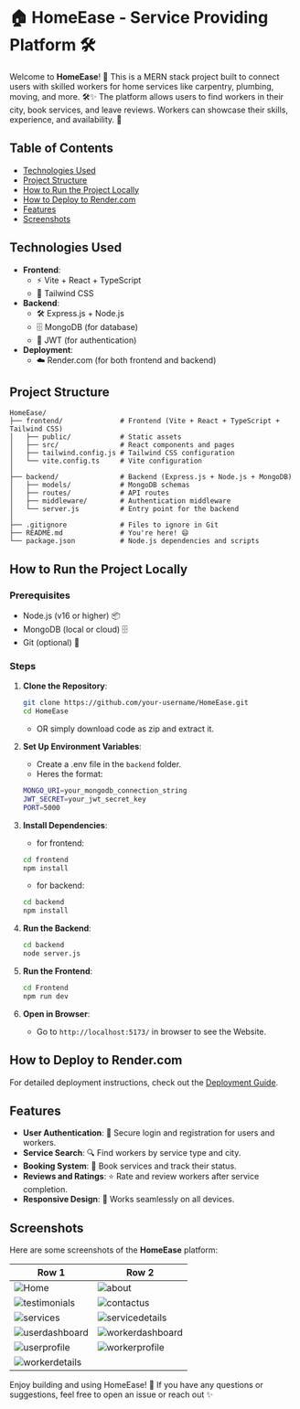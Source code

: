 # 🏠 HomeEase - Service Providing Platform 🛠️

Welcome to **HomeEase**! 🎉 This is a MERN stack project built to connect users with skilled workers for home services like carpentry, plumbing, moving, and more. 🛠️✨ The platform allows users to find workers in their city, book services, and leave reviews. Workers can showcase their skills, experience, and availability. 🌟

## Table of Contents

- [Technologies Used](#technologies-used)
- [Project Structure](#project-structure)
- [How to Run the Project Locally](#how-to-run-the-project-locally)
- [How to Deploy to Render.com](#how-to-deploy-to-rendercom)
- [Features](#features)
- [Screenshots](#screenshots)

## Technologies Used

- **Frontend**:
  - ⚡ Vite + React + TypeScript
  - 🎨 Tailwind CSS
- **Backend**:
  - 🛠️ Express.js + Node.js
  - 🗄️ MongoDB (for database)
  - 🔐 JWT (for authentication)
- **Deployment**:
  - ☁️ Render.com (for both frontend and backend)

## Project Structure

```plaintext
HomeEase/
├── frontend/              # Frontend (Vite + React + TypeScript + Tailwind CSS)
│   ├── public/            # Static assets
│   ├── src/               # React components and pages
│   ├── tailwind.config.js # Tailwind CSS configuration
│   └── vite.config.ts     # Vite configuration
│
├── backend/               # Backend (Express.js + Node.js + MongoDB)
│   ├── models/            # MongoDB schemas
│   ├── routes/            # API routes
│   ├── middleware/        # Authentication middleware
│   └── server.js          # Entry point for the backend
│
├── .gitignore             # Files to ignore in Git
├── README.md              # You're here! 😄
└── package.json           # Node.js dependencies and scripts
```

## How to Run the Project Locally

### Prerequisites

- Node.js (v16 or higher) 📦
- MongoDB (local or cloud) 🗄️
- Git (optional) 🐙

### Steps

1. **Clone the Repository**:

   ```bash
   git clone https://github.com/your-username/HomeEase.git
   cd HomeEase
   ```

   - OR simply download code as zip and extract it.

2. **Set Up Environment Variables**:

   - Create a .env file in the `backend` folder.
   - Heres the format:

   ```bash
   MONGO_URI=your_mongodb_connection_string
   JWT_SECRET=your_jwt_secret_key
   PORT=5000
   ```

3. **Install Dependencies**:
   - for frontend:
   ```bash
   cd frontend
   npm install
   ```
   - for backend:
   ```bash
   cd backend
   npm install
   ```
4. **Run the Backend**:
   ```bash
   cd backend
   node server.js
   ```
5. **Run the Frontend**:
   ```bash
   cd Frontend
   npm run dev
   ```
6. **Open in Browser**:
   - Go to `http://localhost:5173/` in browser to see the Website.

## How to Deploy to Render.com

For detailed deployment instructions, check out the [Deployment Guide](DEPLOY_GUIDE.md).

## Features

- **User Authentication**: 🔐 Secure login and registration for users and workers.
- **Service Search**: 🔍 Find workers by service type and city.
- **Booking System**: 📅 Book services and track their status.
- **Reviews and Ratings**: ⭐ Rate and review workers after service completion.
- **Responsive Design**: 📱 Works seamlessly on all devices.

## Screenshots

Here are some screenshots of the **HomeEase** platform:

| Row 1                                                               | Row 2                                                                 |
|------------------------------------------------------------------------------|------------------------------------------------------------------------------|
| ![Home](https://github.com/user-attachments/assets/db83896d-7ccb-4707-802d-bd2e77682bcf)  |   ![about](https://github.com/user-attachments/assets/d63bb559-6c26-4ed7-9b66-4472f44b1a6f)                                                       |
|   ![testimonials](https://github.com/user-attachments/assets/e3578501-4c53-4530-85e1-96afd40c035a) |  ![contactus](https://github.com/user-attachments/assets/47540d54-52f3-42b1-bd8e-db5369238dc5)                                                        |
|     ![services](https://github.com/user-attachments/assets/36cc5337-7b16-4e68-a773-facfd7dcc173)      |   ![servicedetails](https://github.com/user-attachments/assets/34f970c3-9489-4b56-b65c-d6549aae6b68) |
|   ![userdashboard](https://github.com/user-attachments/assets/30d953a8-ec8e-4a94-ba8f-4fe72a4a2710)    | ![workerdashboard](https://github.com/user-attachments/assets/df470eaa-7d89-44d8-9787-9728263accc9)    |
|   ![userprofile](https://github.com/user-attachments/assets/7259650f-b8f0-40f1-96fe-024d1a91602f)   |  ![workerprofile](https://github.com/user-attachments/assets/911ff25d-24f7-4947-a8cd-30ad2a5f15e9)    |
|  ![workerdetails](https://github.com/user-attachments/assets/54ba4143-8b80-48c6-a915-93d5731e525b)                                              |                                                   |

Enjoy building and using HomeEase! 🎉 If you have any questions or suggestions, feel free to open an issue or reach out ✨
